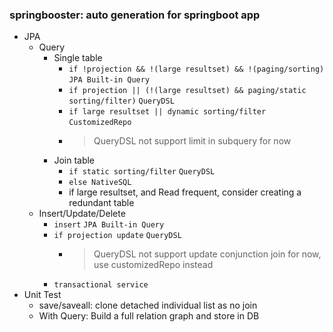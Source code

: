### springbooster: auto generation for springboot app

- JPA
  - Query
    - Single table
      - `if !projection && !(large resultset) && !(paging/sorting)` `JPA Built-in Query` 
      - `if projection || (!(large resultset) && paging/static sorting/filter)`  `QueryDSL`
      - `if large resultset || dynamic sorting/filter`  `CustomizedRepo`
      - > QueryDSL not support limit in subquery for now
    - Join table
      - `if static sorting/filter` `QueryDSL`
      - `else NativeSQL`
      - if large resultset, and Read frequent, consider creating a redundant table
  - Insert/Update/Delete
    - `insert` `JPA Built-in Query`
    - `if projection update` `QueryDSL`
      - > QueryDSL not support update conjunction join for now, use customizedRepo instead 
    - `transactional service`
- Unit Test
  - save/saveall: clone detached individual list as no join
  - With Query: Build a full relation graph and store in DB